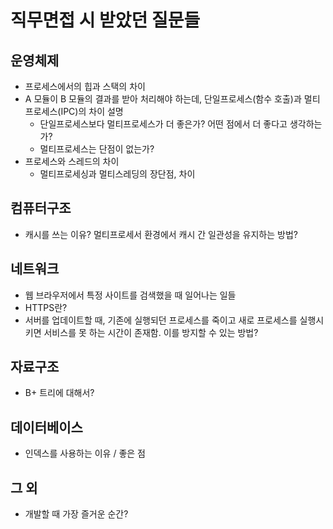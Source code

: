 # 직무면접 시 받았던 질문들

## 운영체제
* 프로세스에서의 힙과 스택의 차이
* A 모듈이 B 모듈의 결과를 받아 처리해야 하는데, 단일프로세스(함수 호출)과 멀티프로세스(IPC)의 차이 설명
  * 단일프로세스보다 멀티프로세스가 더 좋은가? 어떤 점에서 더 좋다고 생각하는가?
  * 멀티프로세스는 단점이 없는가?
* 프로세스와 스레드의 차이
  * 멀티프로세싱과 멀티스레딩의 장단점, 차이

## 컴퓨터구조
* 캐시를 쓰는 이유? 멀티프로세서 환경에서 캐시 간 일관성을 유지하는 방법?

## 네트워크
* 웹 브라우저에서 특정 사이트를 검색했을 때 일어나는 일들
* HTTPS란?
* 서버를 업데이트할 때, 기존에 실행되던 프로세스를 죽이고 새로 프로세스를 실행시키면 서비스를 못 하는 시간이 존재함. 이를 방지할 수 있는 방법?

## 자료구조
* B+ 트리에 대해서?

## 데이터베이스
* 인덱스를 사용하는 이유 / 좋은 점

## 그 외
* 개발할 때 가장 즐거운 순간?